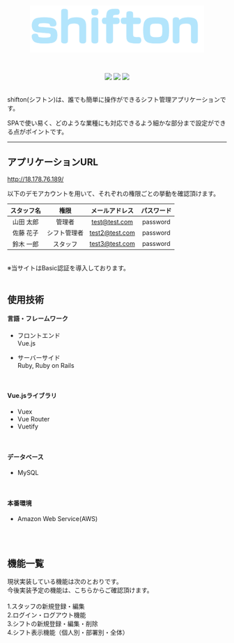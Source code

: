 <p align="center">
  <img src="app/assets/images/logos/shifton_logo_maincolor.png" width="400">
</p>
<br>
<p align="center">
  <img src="https://img.shields.io/badge/Rails-6.0.3.4-red.svg">
  <img src="https://img.shields.io/badge/Ruby-2.6.5-orange.svg">
  <img src="https://img.shields.io/badge/devise-4.7.3-orange.svg">
</p>

<br>
shifton(シフトン)は、誰でも簡単に操作ができるシフト管理アプリケーションです。 

SPAで使い易く、どのような業種にも対応できるよう細かな部分まで設定ができる点がポイントです。
***  
  


## アプリケーションURL
http://18.178.76.189/  



以下のデモアカウントを用いて、それぞれの権限ごとの挙動を確認頂けます。 

|スタッフ名|権限|メールアドレス|パスワード|
|:--:|:--:|:--:|:--:|
|山田 太郎|管理者|test@test.com|password|
|佐藤 花子|シフト管理者|test2@test.com|password|
|鈴木 一郎|スタッフ|test3@test.com|password|

<br>
※当サイトはBasic認証を導入しております。
<br>
<br>

## 使用技術
#### 言語・フレームワーク
  - フロントエンド<br>
    Vue.js

  - サーバーサイド<br>
    Ruby, Ruby on Rails
<br>

#### Vue.jsライブラリ
  - Vuex
  - Vue Router
  - Vuetify
<br>

#### データベース
  - MySQL
<br>

#### 本番環境
  - Amazon Web Service(AWS)
<br>
<br>

## 機能一覧
現状実装している機能は次のとおりです。<br>
今後実装予定の機能は、こちらからご確認頂けます。<br>
<br>
1.スタッフの新規登録・編集<br>
2.ログイン・ログアウト機能<br>
3.シフトの新規登録・編集・削除<br>
4.シフト表示機能（個人別・部署別・全体）<br>
<br>
<br>
